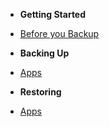 <!-- docs/_sidebar.md -->
- **Getting Started**

* [Before you Backup](intro.md "Introduction")

- **Backing Up**

* [Apps](backup.md "Apps")

- **Restoring**

* [Apps](restore.md "Restoring a Backup")
